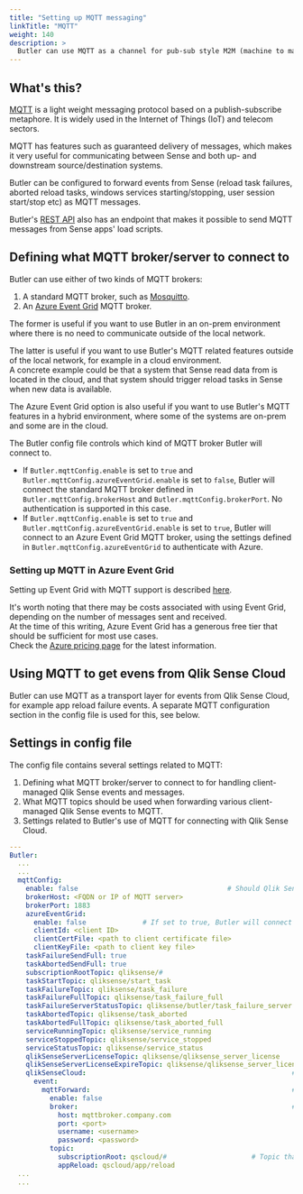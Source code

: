 ```yaml
---
title: "Setting up MQTT messaging"
linkTitle: "MQTT"
weight: 140
description: >
  Butler can use MQTT as a channel for pub-sub style M2M (machine to machine) messages. This page describes how to configure MQTT in Butler.
---
```


## What's this?

[MQTT](https://mqtt.org/) is a light weight messaging protocol based on a publish-subscribe metaphore. It is widely used in the Internet of Things (IoT) and telecom sectors.

MQTT has features such as guaranteed delivery of messages, which makes it very useful for communicating between Sense and both up- and downstream source/destination systems.

Butler can be configured to forward events from Sense (reload task failures, aborted reload tasks, windows services starting/stopping, user session start/stop etc) as MQTT messages.

Butler's [REST API](/docs/reference/rest-api) also has an endpoint that makes it possible to send MQTT messages from Sense apps' load scripts.

## Defining what MQTT broker/server to connect to

Butler can use either of two kinds of MQTT brokers:

1. A standard MQTT broker, such as [Mosquitto](https://mosquitto.org/).
2. An [Azure Event Grid](https://docs.microsoft.com/en-us/azure/event-grid/overview) MQTT broker.

The former is useful if you want to use Butler in an on-prem environment where there is no need to communicate outside of the local network.

The latter is useful if you want to use Butler's MQTT related features outside of the local network, for example in a cloud environment.  
A concrete example could be that a system that Sense read data from is located in the cloud, and that system should trigger reload tasks in Sense when new data is available.

The Azure Event Grid option is also useful if you want to use Butler's MQTT features in a hybrid environment, where some of the systems are on-prem and some are in the cloud.

The Butler config file controls which kind of MQTT broker Butler will connect to.

- If `Butler.mqttConfig.enable` is set to `true` and `Butler.mqttConfig.azureEventGrid.enable` is set to `false`, Butler will connect the standard MQTT broker defined in `Butler.mqttConfig.brokerHost` and `Butler.mqttConfig.brokerPort`. No authentication is supported in this case.
- If `Butler.mqttConfig.enable` is set to `true` and `Butler.mqttConfig.azureEventGrid.enable` is set to `true`, Butler will connect to an Azure Event Grid MQTT broker, using the settings defined in `Butler.mqttConfig.azureEventGrid` to authenticate with Azure.

### Setting up MQTT in Azure Event Grid

Setting up Event Grid with MQTT support is described [here](https://learn.microsoft.com/en-us/azure/event-grid/mqtt-publish-and-subscribe-portal).

It's worth noting that there may be costs associated with using Event Grid, depending on the number of messages sent and received.  
At the time of this writing, Azure Event Grid has a generous free tier that should be sufficient for most use cases.  
Check the [Azure pricing page](https://azure.microsoft.com/en-us/pricing/details/event-grid/) for the latest information.

## Using MQTT to get evens from Qlik Sense Cloud

Butler can use MQTT as a transport layer for events from Qlik Sense Cloud, for example app reload failure events.
A separate MQTT configuration section in the config file is used for this, see below.

## Settings in config file

The config file contains several settings related to MQTT:

1. Defining what MQTT broker/server to connect to for handling client-managed Qlik Sense events and messages.
2. What MQTT topics should be used when forwarding various client-managed Qlik Sense events to MQTT.
3. Settings related to Butler's use of MQTT for connecting with Qlik Sense Cloud.

```yaml
---
Butler:
  ...
  ...
  mqttConfig:
    enable: false                                     # Should Qlik Sense events be forwarded as MQTT messages?
    brokerHost: <FQDN or IP of MQTT server>
    brokerPort: 1883
    azureEventGrid:
      enable: false              # If set to true, Butler will connect to an Azure Event Grid MQTT Broker, using brokerHost and brokerPort above
      clientId: <client ID>
      clientCertFile: <path to client certificate file>
      clientKeyFile: <path to client key file>
    taskFailureSendFull: true
    taskAbortedSendFull: true
    subscriptionRootTopic: qliksense/#                                  # Topic that Butler will subscribe to
    taskStartTopic: qliksense/start_task                                # Topic for incoming messages used to start Sense tasks. Should be subtopic to subscriptionRootTopic
    taskFailureTopic: qliksense/task_failure
    taskFailureFullTopic: qliksense/task_failure_full
    taskFailureServerStatusTopic: qliksense/butler/task_failure_server
    taskAbortedTopic: qliksense/task_aborted
    taskAbortedFullTopic: qliksense/task_aborted_full
    serviceRunningTopic: qliksense/service_running
    serviceStoppedTopic: qliksense/service_stopped
    serviceStatusTopic: qliksense/service_status
    qlikSenseServerLicenseTopic: qliksense/qliksense_server_license          # Topic to which Sense server license info is published
    qlikSenseServerLicenseExpireTopic: qliksense/qliksense_server_license_expire # Topic to which Sense server license expiration alerts are published
    qlikSenseCloud:                                                   # MQTT settings for Qlik Sense Cloud integration
      event:
        mqttForward:                                                  # QS Cloud events forwarded to MQTT topics, which Butler will subscribe to
          enable: false
          broker:                                                     # Settings for MQTT broker to which QS Cloud events are forwarded
            host: mqttbroker.company.com
            port: <port>
            username: <username>
            password: <password>
          topic:
            subscriptionRoot: qscloud/#                     # Topic that Butler will subscribe to
            appReload: qscloud/app/reload
  ...
  ...
```
